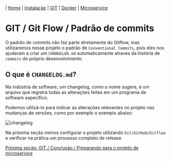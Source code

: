 | [Home](/handson_microservice) | [Instalação](/handson_microservice/instalacao) | [GIT](/handson_microservice/git) | [Docker](/handson_microservice/docker) | [Microservice](/handson_microservice/microservice)

# GIT / Git Flow / Padrão de commits

O padrão de commits não faz parte diretamente do Gitflow, mas utilizaremos nesse projeto o padrão de `Conventional Commits`, pois eles nos ajudaram a criar um `CHANGELOG.md` automaticamente através da história de `commits` do próprio desenvolvimento.

## O que é `CHANGELOG.md`?

Na indústria de software, um changelog, como o nome sugere, é um arquivo que registra todas as alterações feitas em um programa de software específico.

Podemos utilizá-lo para indicar as alterações relevantes no projeto nas mudanças de versões, como por exemplo o exemplo abaixo:

![changelog](https://user-images.githubusercontent.com/18057391/92069989-40167880-ed81-11ea-881f-7367ee1958dc.png)

Na próxima seção iremos configurar o projeto utilizando `Git/GitHub/Gitflow` e verificar na prática um processo completo de release.

[Próxima seção: GIT / Conclusão / Preparando para o projeto de microservice](../conclusao/preparando-para-o-projeto-de-microservice.md)